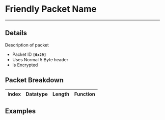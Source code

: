 # Friendly Packet Name #

---


## Details ##

Description of packet
  * Packet ID **`[0x29]`**
  * Uses Normal 5 Byte header
  * Is Encrypted

## Packet Breakdown ##
| Index | Datatype | Length | Function |
|:------|:---------|:-------|:---------|

## Examples ##